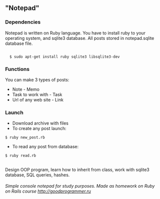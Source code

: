 ## "Notepad"

### Dependencies
Notepad is written on Ruby language. You have to install ruby to your operating system, and 
sqlite3 database. All posts stored in notepad.sqlite database file.

<code> 
  $ sudo apt-get install ruby sqlite3 libsqlite3-dev
</code>  
       
### Functions
You can make 3 types of posts: 
* Note - Memo 
* Task to work with - Task
* Url of any web site - Link

### Launch        
* Download archive with files
* To create any post launch:

<code>$ ruby new_post.rb</code>

* To read any post from database:

<code>$ ruby read.rb</code>

## 

Design OOP program, learn how to inherit from class, work with sqlite3 database,
SQL queries, hashes. 

###### Simple console notepad for study purposes. Made as homework on Ruby on Rails course  http://goodprogrammer.ru
